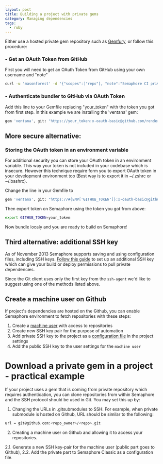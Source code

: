 ```yaml
---
layout: post
title: Building a project with private gems
category: Managing dependencies
tags:
  - ruby
---
```


Either use a hosted private gem repository such as [Gemfury](http://www.gemfury.com/), or follow this procedure:

### - Get an OAuth Token from  GitHub

First you will need to get an OAuth Token from GitHub using your own username and "note"

```bash
curl -u 'masonforest' -d '{"scopes":["repo"], "note":"Semaphore CI private gem"}' https://api.github.com/authorizations
```

### - Authenticate bundler to GitHub via OAuth Token

Add this line to your Gemfile replacing "your_token" with the token you got
from first step.  In this example we are installing the 'ventana' gem:

```bash
gem 'ventana', git: "https://your_token:x-oauth-basic@github.com/renderedtext/ventana.git"
```

## More secure alternative:

### Storing the OAuth token in an environment variable

For additional security you can store your OAuth token in an environment
variable. This way your token is not included in your codebase which is
insecure.  However this technique require form you to export OAuth token in
your development environment too (Best way is to export it in ~/.zshrc or
~/.bashrc).

Change the line in your Gemfile to

```bash
gem 'ventana', git: "https://#{ENV['GITHUB_TOKEN']}:x-oauth-basic@github.com/thoughtbot/ventana.git"
```

Then export token on Semaphore using the token you got from above:

```bash
export GITHUB_TOKEN=your_token
```

Now bundle localy and you are ready to build on Semaphore!

## Third alternative: additional SSH key

As of November 2013 Semaphore supports saving and using configuration files,
including SSH keys. [Follow this guide](/docs/adding-more-ssh-keys.html) to set
up an additional SSH key which can give your build or deploy permissions to
pull private dependencies.

Since the Git client uses only the first key from the `ssh-agent` we'd like to
suggest using one of the methods listed above.

## Create a machine user on Github

If project's dependencies are hosted on the Github, you can enable Semaphore environment to fetch repositories with these steps:

1. Create a [machine user](https://developer.github.com/v3/guides/managing-deploy-keys/#machine-users) with access to repositories
2. Create new SSH key pair for the purpose of automation
3. Add private SSH key to the project as a [configuration file](/docs/adding-more-ssh-keys.html) in the project settings
4. Add the public SSH key to the user settings for the `machine user`

# Download a private gem in a project - **practical example**

If your project uses a gem that is coming from private repository which requires authentication, you can clone repositories from within Semaphore and the SSH protocol should be used in Git. You may set this up by:

1. Changing the URLs in .gitsubmodules to SSH.
For example, when private submodule is hosted on Github, URL should be similar to the following:

```bash
url = git@github.com:<repo_owner>/<repo>.git
```

2. Creating a machine user on Github and allowing it to access your repositories.

2.1. Generate a new SSH key-pair for the machine user (public part goes to Github),
2.2. Add the private part to Semaphore Classic as a configuration file.
